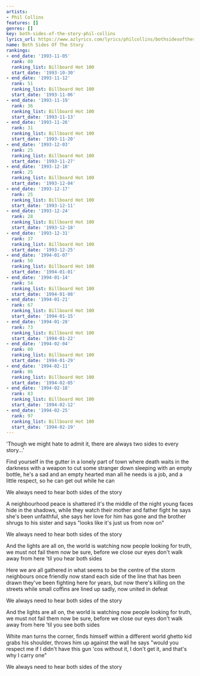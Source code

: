 ```yaml
---
artists:
- Phil Collins
features: []
genres: []
key: both-sides-of-the-story-phil-collins
lyrics_url: https://www.azlyrics.com/lyrics/philcollins/bothsidesofthestory.html
name: Both Sides Of The Story
rankings:
- end_date: '1993-11-05'
  rank: 80
  ranking_list: Billboard Hot 100
  start_date: '1993-10-30'
- end_date: '1993-11-12'
  rank: 51
  ranking_list: Billboard Hot 100
  start_date: '1993-11-06'
- end_date: '1993-11-19'
  rank: 36
  ranking_list: Billboard Hot 100
  start_date: '1993-11-13'
- end_date: '1993-11-26'
  rank: 31
  ranking_list: Billboard Hot 100
  start_date: '1993-11-20'
- end_date: '1993-12-03'
  rank: 25
  ranking_list: Billboard Hot 100
  start_date: '1993-11-27'
- end_date: '1993-12-10'
  rank: 25
  ranking_list: Billboard Hot 100
  start_date: '1993-12-04'
- end_date: '1993-12-17'
  rank: 25
  ranking_list: Billboard Hot 100
  start_date: '1993-12-11'
- end_date: '1993-12-24'
  rank: 28
  ranking_list: Billboard Hot 100
  start_date: '1993-12-18'
- end_date: '1993-12-31'
  rank: 37
  ranking_list: Billboard Hot 100
  start_date: '1993-12-25'
- end_date: '1994-01-07'
  rank: 50
  ranking_list: Billboard Hot 100
  start_date: '1994-01-01'
- end_date: '1994-01-14'
  rank: 54
  ranking_list: Billboard Hot 100
  start_date: '1994-01-08'
- end_date: '1994-01-21'
  rank: 67
  ranking_list: Billboard Hot 100
  start_date: '1994-01-15'
- end_date: '1994-01-28'
  rank: 73
  ranking_list: Billboard Hot 100
  start_date: '1994-01-22'
- end_date: '1994-02-04'
  rank: 80
  ranking_list: Billboard Hot 100
  start_date: '1994-01-29'
- end_date: '1994-02-11'
  rank: 86
  ranking_list: Billboard Hot 100
  start_date: '1994-02-05'
- end_date: '1994-02-18'
  rank: 83
  ranking_list: Billboard Hot 100
  start_date: '1994-02-12'
- end_date: '1994-02-25'
  rank: 97
  ranking_list: Billboard Hot 100
  start_date: '1994-02-19'
---
```


'Though we might hate to admit it, there are always two sides to every story...' 

Find yourself in the gutter in a lonely part of town
where death waits in the darkness with a weapon to cut some stranger down
sleeping with an empty bottle, he's a sad and an empty hearted man
all he needs is a job, and a little respect, so he can get out while he can

We always need to hear both sides of the story

A neighbourhood peace is shattered it's the middle of the night
young faces hide in the shadows, while they watch their mother and father fight
he says she's been unfaithful, she says her love for him has gone
and the brother shrugs to his sister and says "looks like it's just us from now on"

We always need to hear both sides of the story

And the lights are all on, the world is watching now
people looking for truth, we must not fail them now
be sure, before we close our eyes
don't walk away from here
'til you hear both sides

Here we are all gathered in what seems to be the centre of the storm
neighbours once friendly now stand each side of the line that has been drawn
they've been fighting here for years, but now there's killing on the streets
while small coffins are lined up sadly, now united in defeat

We always need to hear both sides of the story

And the lights are all on, the world is watching now
people looking for truth, we must not fail them now
be sure, before we close our eyes
don't walk away from here
'til you see both sides

White man turns the corner, finds himself within a different world
ghetto kid grabs his shoulder, throws him up against the wall
he says "would you respect me if I didn't have this gun
'cos without it, I don't get it, and that's why I carry one"

We always need to hear both sides of the story




